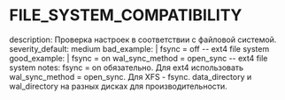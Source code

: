 # FILE_SYSTEM_COMPATIBILITY

description: Проверка настроек в соответствии с файловой системой.
severity_default: medium
bad_example: |
fsync = off
-- ext4 file system
good_example: |
fsync = on
wal_sync_method = open_sync
-- ext4 file system
notes: fsync = on обязательно. Для ext4 использовать wal_sync_method = open_sync. Для XFS - fsync. data_directory и wal_directory на разных дисках для производительности.
